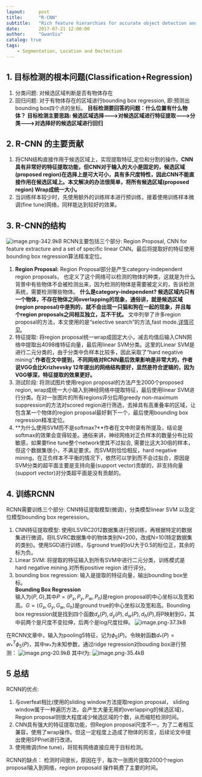 ```yaml
---
layout:     post
title:      "R-CNN"
subtitle:   "Rich feature hierarchies for accurate object detection and semantic segmentation Tech report"
date:       2017-07-21 12:00:00
author:     "GwanSiu"
catalog: true
tags:
    - Segmentation, Location and Dectection
---
```


## 1. 目标检测的根本问题(Classification+Regression)

1. 分类问题: 对候选区域判断是否有物体存在
2. 回归问题: 对于有物体存在的区域进行bounding box regression, 即:预测出bounding box四个点的坐标。
**目标检测要回答的问题：什么位置有什么物体？**
**目标检测主要思路: 候选区域选择--->对候选区域进行特征提取--->分类--->对选择好的候选区域进行回归**


## 2. R-CNN 的主要贡献

1. 将CNN结构直接作用于候选区域上，实现提取特征,定位和分割的操作。**CNN具有非常好的特征提取功能，但CNN对于输入的大小是固定的，候选区域(proposed region)在选择上是可大可小，具有多尺度特性，因此CNN不能直接作用在候选区域上。本文解决的办法很简单，将所有候选区域(proposed region) Wrap成统一大小。**
2. 当训练样本较少时，先使用额外的训练样本进行预训练，接着使用训练样本微调(fine tune)网络，同样能达到较好的效果。


## 3. R-CNN的结构  
![image.png-342.9kB][2]
RCNN主要包括三个部分: Region Proposal, CNN for feature extracture and a set of specific linear CNN。最后将提取好的特征使用bounding box regression算法精准定位。

1. **Region Proposal:** Region Proposal部分是产生category-independent region proposals， 也定义了这个网络可以检测的物体的种类，这就是为什么背景中有些物体不会被检测出来，因为检测的物体是需要被定义的，告诉检测系统，需要检测哪些物体。 **什么是category-independent? 候选区域内只有一个物体，不存在物体之间overlapping的现象，通俗讲，就是候选区域(region proposal)中是狗的，就不会出现一只猫和狗在一起的现象，并且每个region proposals之间相互独立，互不干扰。** 文中列举了许多region proposal的方法，本文使用的是“selective search”的方法,fast mode.[详情可见.](https://arxiv.org/abs/1311.2524)
2. 特征提取: 将region proposal统一wrap成固定大小，减去均值后输入CNN网络中提取出4098维特征向量，最后用linear SVM分类。这里的Linear SVM是进行二元分类的，由于分类中负样本比较多，因此采取了“hard negative mining”.**作者在文中提到，不同网络对RCNN最后效果影响是非常大的，作者说VGG会比Krizhevsky 12年提出的网络结构要好，显然是符合逻辑的，因为VGG够深，特征提取的效果更好。**
3. 测试阶段: 将测试图片使用region proposal的方法产生2000个proposed region, wrap成统一大小输入到神经网络中提取特征，最后使用linear SVM进行分类。在对一张图片的所有regions评分后用greedy non-maximum suppression的方法对scored region进行筛选，去掉具有高重叠率的区域，让包含某一个物体的region proposal最好剩下一个，最后使用bounding box regression精准定位。
4. **为什么使用SVM而不是softmax?**作者在文中附录有所提及，结论是softmax的效果会变得较差。通俗来讲，神经网络对正负样本的数量分布比较敏感，如果要fine tune整个network使其不过拟合, 需要比这大30倍的样本，但这个数据集很小，不满足要求。而SVM则恰恰相反，hard negative mining，在正负样本不平衡的情况下，依然可以学到而不会过拟合，原因是SVM分类的超平面主要是支持向量(support vector)贡献的，非支持向量(support vector)对分类超平面是没有贡献的。

## 4. 训练RCNN
RCNN需要训练三个部分: CNN特征提取模型(微调)，分类模型linear SVM 以及定位模型bounding box regeression。

1. CNN特征提取模型: 使用ILSVRC2012数据集进行预训练，再根据特定的数据集进行微调，将ILSVRC数据集中的物体类别N=200，改成N=10(特定数据集的类别)。使用SGD进行训练，与ground true的IoU大于0.5的标位正，其余的标为负。
2. Linear SVM: 将提取的特征输入到所有SVM中进行二元分类，训练模式是hard negative mining.对所有positive region 进行评分。
3. bounding box regression: 输入是提取的特征向量，输出bounding box坐标。  
**Bounding Box Regression**  
输入为$(P,G)$,其中$P=(P_{x},P_{y},P_{w},P_{h})$是region proposal的中心坐标以及宽和高。$G=(G_{x},G_{y},G_{w},G_{h})$是ground true的中心坐标以及宽和高。Bounding box regression就是找到四个函数$d_{x}(P),d_{y}(P),d_{w}(P),d_{h}(P)$,将P映射到G，其中前两个是尺度不变拉伸，后两个是log尺度拉伸。
![image.png-37.3kB][3]

在RCNN文章中，输入为pooling5特征，记为$\phi_{5}(P)$。令映射函数$d_{\ast}(P)=w^{T}_{\ast}\phi_{5}(P)$，其中$w_{\ast}$为未知参数，通过ridge regression对bouding box进行预测：
![image.png-20.9kB][4]
其中$t$为:
![image.png-35.4kB][5]

## 5 总结
RCNN的优点:
1. 与overfeat相比(使用的sliding window方法提取region proposal， sliding window属于一种遍历方法，会产生大量无用的overlapping的候选区域)，Region proposal则很大程度减少候选区域的个数，从而缩短检测时间。
2. CNN具有强大的特征提取功能，但Region proposal尺度不一，为了二者相互兼容，使用了wrap操作。但这一定程度上造成了物体的形变，后续论文中提出使用SPPnet进行改进。
3. 使用微调(fine tune)，将现有网络直接应用于目标检测。

RCNN的缺点：
检测时间很长，原因在于，每次一张图片提取2000个region proposal输入到网络，region proposald 操作耗费了主要的时间。

[2]: http://static.zybuluo.com/GwanSiu/yvw5pddfefgwv9sai8syzuue/image.png
[3]: http://static.zybuluo.com/GwanSiu/fiydocjlu184dcjlj5c75x7a/image.png
[4]: http://static.zybuluo.com/GwanSiu/cowwy2xcwj3ilzcnc59w9nof/image.png
[5]: http://static.zybuluo.com/GwanSiu/w0ncvt0r3ndl8vas5vl4zimr/image.png



